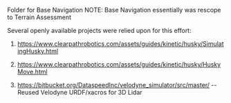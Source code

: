Folder for Base Navigation
NOTE: Base Navigation essentially was rescope to Terrain Assessment

Several openly available projects were relied upon for this effort:

1. https://www.clearpathrobotics.com/assets/guides/kinetic/husky/SimulatingHusky.html

2. https://www.clearpathrobotics.com/assets/guides/kinetic/husky/HuskyMove.html

3. https://bitbucket.org/DataspeedInc/velodyne_simulator/src/master/  -- Reused Velodyne URDF/xacros for 3D Lidar


